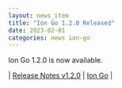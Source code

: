 ```yaml
---
layout: news_item
title: "Ion Go 1.2.0 Released"
date: 2023-02-01
categories: news ion-go
---
```


Ion Go 1.2.0 is now available.

| [Release Notes v1.2.0](https://github.com/amazon-ion/ion-go/releases/tag/v1.2.0) | [Ion Go](https://github.com/amazon-ion/ion-go) |


